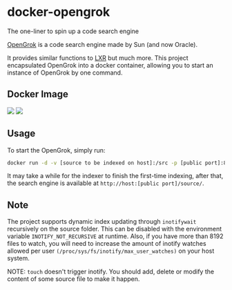 # docker-opengrok

The one-liner to spin up a code search engine

[OpenGrok](http://opengrok.github.io/OpenGrok/) is a code search engine
made by Sun (and now Oracle).

It provides similar functions to [LXR](http://lxr.linux.no/) but much more.
This project encapsulated OpenGrok into a docker container, allowing you
to start an instance of OpenGrok by one command.

## Docker Image

[![](https://images.microbadger.com/badges/version/ttimasdf/opengrok.svg)](https://hub.docker.com/r/ttimasdf/opengrok/)
[![](https://images.microbadger.com/badges/image/ttimasdf/opengrok.svg)](https://hub.docker.com/r/ttimasdf/opengrok/)

## Usage

To start the OpenGrok, simply run:

```sh
docker run -d -v [source to be indexed on host]:/src -p [public port]:8080 ttimasdf/opengrok
```

It may take a while for the indexer to finish the first-time indexing, after
that, the search engine is available at `http://host:[public port]/source/`.

## Note

The project supports dynamic index updating through `inotifywait` recursively on the source folder.
This can be disabled with the environment variable `INOTIFY_NOT_RECURSIVE` at runtime.
Also, if you have more than 8192 files to watch, you will need to increase the amount of inotify watches allowed per user `(/proc/sys/fs/inotify/max_user_watches)` on your host system.

NOTE: `touch` doesn't trigger inotify. You should add, delete or modify the content of some source file to make it happen.
